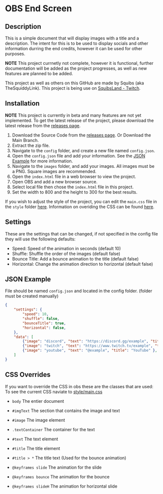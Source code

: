 # OBS End Screen


## Description
This is a simple document that will display images with a title and a description. The intent for this is to be used to display socials and other information durring the end credits, however it can be used for other purposes.

**NOTE** This project currnetly not complete, however it is functional, further documentation will be added as the project progresses, as well as new features are planned to be added.

This project as well as others on this GitHub are made by Squibs (aka TheSquiddyLink). This project is being use on [SquibsLand - Twitch](https://www.twitch.tv/squibsland).

## Installation
**NOTE** This project is currently in beta and many features are not yet implemented. To get the latest release of the project, please download the latest release from the [releases page](https://github.com/TheSquiddyLink/OBS-EndScreen/releases).

1. Download the Source Code from the [releases page](https://github.com/TheSquiddyLink/OBS-EndScreen/releases). Or Download the Main Branch.
2. Extract the zip file.
3. Navigate to the `config` folder, and create a new file named `config.json`.
4. Open the `config.json` file and add your information. See the [JSON Example](#json-example) for more information.
5. Navigate to the `images` folder, and add your images. All images must be a PNG. Square images are recommended.
6. Open the `index.html` file in a web browser to view the project.
7. Open OBS and add a new browser source.
8. Select local file then chose the `index.html` file in this project.
9. Set the width to 800 and the height to 300 for the best results.

If you wish to adjust the style of the project, you can edit the `main.css` file in the `style` folder [here](./style/main.css). Information on overiding the CSS can be found [here](#css-overrides).

## Settings
These are the settings that can be changed, if not specified in the config file they will use the following defaults:

- Speed: Speed of the animation in seconds (default 10)
- Shuffle: Shuffle the order of the images (default false)
- Bounce Title: Add a bounce animation to the title (default false)
- Horizontal: Change the animation direction to horizontal (default false)

## JSON Example
File should be named `config.json` and located in the config folder. (folder must be created manually)
```json
{
    "settings": {
        "speed": 10,
        "shuffle": false,
        "bounceTitle": true,
        "horizontal": false,
    },
    "data": [
        {"image": "discord", "text": "https://discord.gg/example", "title": "Discord"},
        {"image": "twitch", "text": "https://www.twitch.tv/example", "title": "Twitch"},
        {"image": "youtube", "text": "@example", "title": "YouTube" },
    ]
}
```
## CSS Overrides
If you want to override the CSS in obs these are the classes that are used:
To see the current CSS naviate to [style/main.css](./style/main.css)

- `body` The entier document
- `#imgText` The section that contains the image and text
- `#image` The image element
- `.textContainer` The container for the text
- `#text` The text element
- `#title` The title element
- `#title > *` The title text (Used for the bounce animation)

- `@keyframes slide` The animation for the slide
- `@keyframes bounce` The animation for the bounce
- `@keyframes slideH` The animation for horizontal slide
